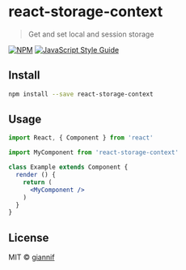 # react-storage-context

> Get and set local and session storage

[![NPM](https://img.shields.io/npm/v/react-storage-context.svg)](https://www.npmjs.com/package/react-storage-context) [![JavaScript Style Guide](https://img.shields.io/badge/code_style-standard-brightgreen.svg)](https://standardjs.com)

## Install

```bash
npm install --save react-storage-context
```

## Usage

```jsx
import React, { Component } from 'react'

import MyComponent from 'react-storage-context'

class Example extends Component {
  render () {
    return (
      <MyComponent />
    )
  }
}
```

## License

MIT © [giannif](https://github.com/giannif)

